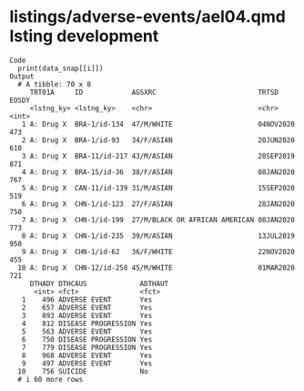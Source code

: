 # listings/adverse-events/ael04.qmd lsting development

    Code
      print(data_snap[[i]])
    Output
      # A tibble: 70 x 8
         TRT01A     ID            AGSXRC                         TRTSD     EOSDY
         <lstng_ky> <lstng_ky>    <chr>                          <chr>     <int>
       1 A: Drug X  BRA-1/id-134  47/M/WHITE                     04NOV2020   473
       2 A: Drug X  BRA-1/id-93   34/F/ASIAN                     20JUN2020   610
       3 A: Drug X  BRA-11/id-217 43/M/ASIAN                     28SEP2019   871
       4 A: Drug X  BRA-15/id-36  38/F/ASIAN                     08JAN2020   767
       5 A: Drug X  CAN-11/id-139 31/M/ASIAN                     15SEP2020   519
       6 A: Drug X  CHN-1/id-123  27/F/ASIAN                     28JAN2020   750
       7 A: Drug X  CHN-1/id-199  27/M/BLACK OR AFRICAN AMERICAN 08JAN2020   773
       8 A: Drug X  CHN-1/id-235  39/M/ASIAN                     13JUL2019   950
       9 A: Drug X  CHN-1/id-62   36/F/WHITE                     22NOV2020   455
      10 A: Drug X  CHN-12/id-258 45/M/WHITE                     01MAR2020   721
         DTHADY DTHCAUS             ADTHAUT
          <int> <fct>               <fct>  
       1    496 ADVERSE EVENT       Yes    
       2    657 ADVERSE EVENT       Yes    
       3    893 ADVERSE EVENT       Yes    
       4    812 DISEASE PROGRESSION Yes    
       5    563 ADVERSE EVENT       Yes    
       6    750 DISEASE PROGRESSION Yes    
       7    779 DISEASE PROGRESSION Yes    
       8    968 ADVERSE EVENT       Yes    
       9    497 ADVERSE EVENT       Yes    
      10    756 SUICIDE             No     
      # i 60 more rows

